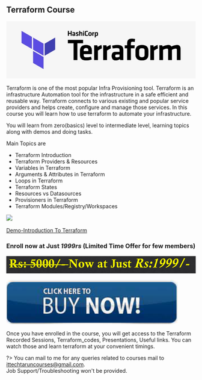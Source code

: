 ## Terraform Course

![](imgs/tf_img.png)

 Terraform is one of the most popular Infra Provisioning tool.
 Terraform is an infrastructure Automation tool for the infrastructure in a safe efficient and reusable way. 
 Terraform connects to various existing and popular service providers and helps create, configure and manage those services.
 In this course you will learn how to use terraform to automate your infrastructure.
 
 
 You will learn from zero(basics) level to intermediate level, learning topics along with demos and doing tasks.
 
 Main Topics are
  - Terraform Introduction
  - Terraform Providers & Resources
  - Variables in Terraform
  - Arguments & Attributes in Terraform
  - Loops in Terraform
  - Terraform States
  - Resources vs Datasources
  - Provisioners in Terraform
  - Terraform Modules/Registry/Workspaces
 
  
![](tf_topics.png)

[Demo-Introduction To Terraform](https://youtu.be/MfPzmNQbUzg)

<h3><b>Enroll now at Just <i>1999rs</i> (Limited Time Offer for few members)</h3></b>

![](imgs/price.png)

[![Terraform Course](imgs/buy_now.PNG)](https://ittechtarun.myinstamojo.com/product/3133663/terraform-course-in-telugu "Click Here to Buy")

Once you have enrolled in the course, you will get access to the Terraform Recorded Sessions, Terraform_codes, Presentations, Useful links. You can watch those and learn terraform at your convenient timings.

?> You can mail to me for any queries related to courses mail to ittechtaruncourses@gmail.com.<br/> Job Support/Troubleshooting won't be provided.